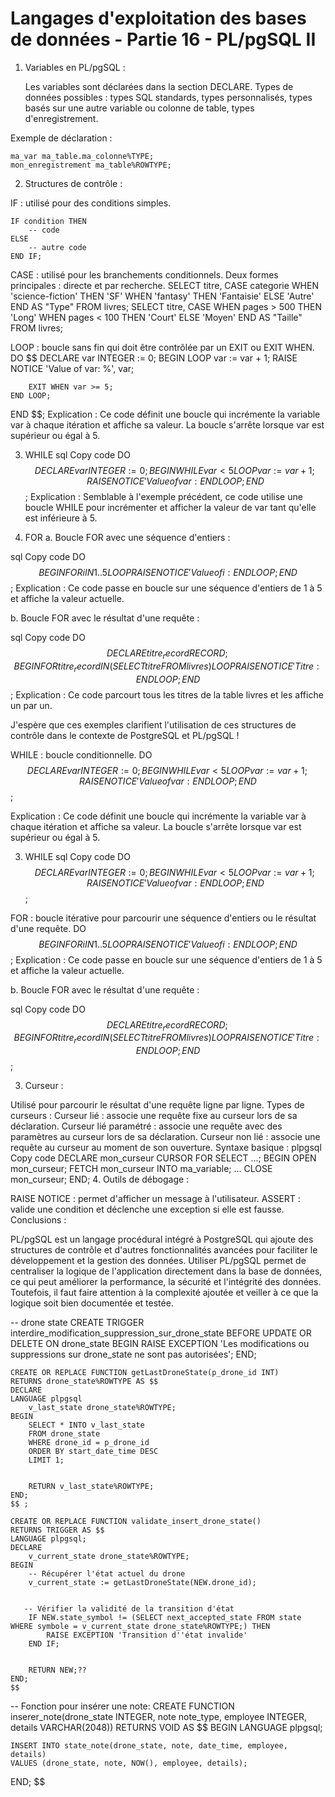 # Langages d'exploitation des bases de données - Partie 16 - PL/pgSQL II

1. Variables en PL/pgSQL :

    Les variables sont déclarées dans la section DECLARE.
    Types de données possibles : types SQL standards, types personnalisés, types basés sur une autre variable ou colonne de table, types d'enregistrement.

Exemple de déclaration :
```plpgsql
ma_var ma_table.ma_colonne%TYPE;
mon_enregistrement ma_table%ROWTYPE;
```
2. Structures de contrôle :

IF : utilisé pour des conditions simples.

```plpgsql
IF condition THEN
    -- code
ELSE
    -- autre code
END IF;
```
CASE : utilisé pour les branchements conditionnels. Deux formes principales : directe et par recherche.
SELECT 
    titre,
    CASE categorie
        WHEN 'science-fiction' THEN 'SF'
        WHEN 'fantasy' THEN 'Fantaisie'
        ELSE 'Autre'
    END AS "Type"
FROM livres;
SELECT 
    titre,
    CASE 
        WHEN pages > 500 THEN 'Long'
        WHEN pages < 100 THEN 'Court'
        ELSE 'Moyen'
    END AS "Taille"
FROM livres;

LOOP : boucle sans fin qui doit être contrôlée par un EXIT ou EXIT WHEN.
DO $$ 
DECLARE 
    var INTEGER := 0; 
BEGIN 
    LOOP 
        var := var + 1; 
        RAISE NOTICE 'Value of var: %', var; 

        EXIT WHEN var >= 5; 
    END LOOP; 
END $$;
Explication :
Ce code définit une boucle qui incrémente la variable var à chaque itération et affiche sa valeur. La boucle s'arrête lorsque var est supérieur ou égal à 5.

3. WHILE
sql
Copy code
DO $$ 
DECLARE 
    var INTEGER := 0; 
BEGIN 
    WHILE var < 5 LOOP 
        var := var + 1; 
        RAISE NOTICE 'Value of var: %', var; 
    END LOOP; 
END $$;
Explication :
Semblable à l'exemple précédent, ce code utilise une boucle WHILE pour incrémenter et afficher la valeur de var tant qu'elle est inférieure à 5.

4. FOR
a. Boucle FOR avec une séquence d'entiers :

sql
Copy code
DO $$ 
BEGIN 
    FOR i IN 1..5 LOOP 
        RAISE NOTICE 'Value of i: %', i; 
    END LOOP; 
END $$;
Explication :
Ce code passe en boucle sur une séquence d'entiers de 1 à 5 et affiche la valeur actuelle.

b. Boucle FOR avec le résultat d'une requête :

sql
Copy code
DO $$ 
DECLARE 
    titre_record RECORD; 
BEGIN 
    FOR titre_record IN (SELECT titre FROM livres) LOOP 
        RAISE NOTICE 'Titre: %', titre_record.titre; 
    END LOOP; 
END $$;
Explication :
Ce code parcourt tous les titres de la table livres et les affiche un par un.

J'espère que ces exemples clarifient l'utilisation de ces structures de contrôle dans le contexte de PostgreSQL et PL/pgSQL !


WHILE : boucle conditionnelle.
DO $$ 
DECLARE 
    var INTEGER := 0; 
BEGIN 
    WHILE var < 5 LOOP 
        var := var + 1; 
        RAISE NOTICE 'Value of var: %', var; 
    END LOOP; 
END $$;

Explication :
Ce code définit une boucle qui incrémente la variable var à chaque itération et affiche sa valeur. La boucle s'arrête lorsque var est supérieur ou égal à 5.

3. WHILE
sql
Copy code
DO $$ 
DECLARE 
    var INTEGER := 0; 
BEGIN 
    WHILE var < 5 LOOP 
        var := var + 1; 
        RAISE NOTICE 'Value of var: %', var; 
    END LOOP; 
END $$;

FOR : boucle itérative pour parcourir une séquence d'entiers ou le résultat d'une requête.
DO $$ 
BEGIN 
    FOR i IN 1..5 LOOP 
        RAISE NOTICE 'Value of i: %', i; 
    END LOOP; 
END $$;
Explication :
Ce code passe en boucle sur une séquence d'entiers de 1 à 5 et affiche la valeur actuelle.

b. Boucle FOR avec le résultat d'une requête :

sql
Copy code
DO $$ 
DECLARE 
    titre_record RECORD; 
BEGIN 
    FOR titre_record IN (SELECT titre FROM livres) LOOP 
        RAISE NOTICE 'Titre: %', titre_record.titre; 
    END LOOP; 
END $$;

3. Curseur :

Utilisé pour parcourir le résultat d'une requête ligne par ligne.
Types de curseurs :
Curseur lié : associe une requête fixe au curseur lors de sa déclaration.
Curseur lié paramétré : associe une requête avec des paramètres au curseur lors de sa déclaration.
Curseur non lié : associe une requête au curseur au moment de son ouverture.
Syntaxe basique :
plpgsql
Copy code
DECLARE
    mon_curseur CURSOR FOR SELECT ...;
BEGIN
    OPEN mon_curseur;
    FETCH mon_curseur INTO ma_variable;
    ...
    CLOSE mon_curseur;
END;
4. Outils de débogage :

RAISE NOTICE : permet d'afficher un message à l'utilisateur.
ASSERT : valide une condition et déclenche une exception si elle est fausse.
Conclusions :

PL/pgSQL est un langage procédural intégré à PostgreSQL qui ajoute des structures de contrôle et d'autres fonctionnalités avancées pour faciliter le développement et la gestion des données.
Utiliser PL/pgSQL permet de centraliser la logique de l'application directement dans la base de données, ce qui peut améliorer la performance, la sécurité et l'intégrité des données.
Toutefois, il faut faire attention à la complexité ajoutée et veiller à ce que la logique soit bien documentée et testée.

-- drone state
CREATE TRIGGER interdire_modification_suppression_sur_drone_state
BEFORE UPDATE OR DELETE ON drone_state
BEGIN
    RAISE EXCEPTION 'Les modifications ou suppressions sur drone_state ne sont pas autorisées';
END;






```plpgsql
CREATE OR REPLACE FUNCTION getLastDroneState(p_drone_id INT) 
RETURNS drone_state%ROWTYPE AS $$
DECLARE
LANGUAGE plpgsql
    v_last_state drone_state%ROWTYPE;
BEGIN
    SELECT * INTO v_last_state
    FROM drone_state
    WHERE drone_id = p_drone_id
    ORDER BY start_date_time DESC
    LIMIT 1;


    RETURN v_last_state%ROWTYPE;
END;
$$ ;
```
```plpgsql
CREATE OR REPLACE FUNCTION validate_insert_drone_state() 
RETURNS TRIGGER AS $$
LANGUAGE plpgsql;
DECLARE
    v_current_state drone_state%ROWTYPE;
BEGIN
    -- Récupérer l'état actuel du drone
    v_current_state := getLastDroneState(NEW.drone_id);


   -- Vérifier la validité de la transition d'état
    IF NEW.state_symbol != (SELECT next_accepted_state FROM state WHERE symbole = v_current_state drone_state%ROWTYPE;) THEN
        RAISE EXCEPTION 'Transition d''état invalide'
    END IF;


    RETURN NEW;??
END;
$$
```








-- Fonction pour insérer une note:
CREATE FUNCTION inserer_note(drone_state INTEGER, note note_type, employee INTEGER, details VARCHAR(2048)) RETURNS VOID 
AS $$
BEGIN
LANGUAGE plpgsql;


    INSERT INTO state_note(drone_state, note, date_time, employee, details) 
    VALUES (drone_state, note, NOW(), employee, details);
END;
$$ 





